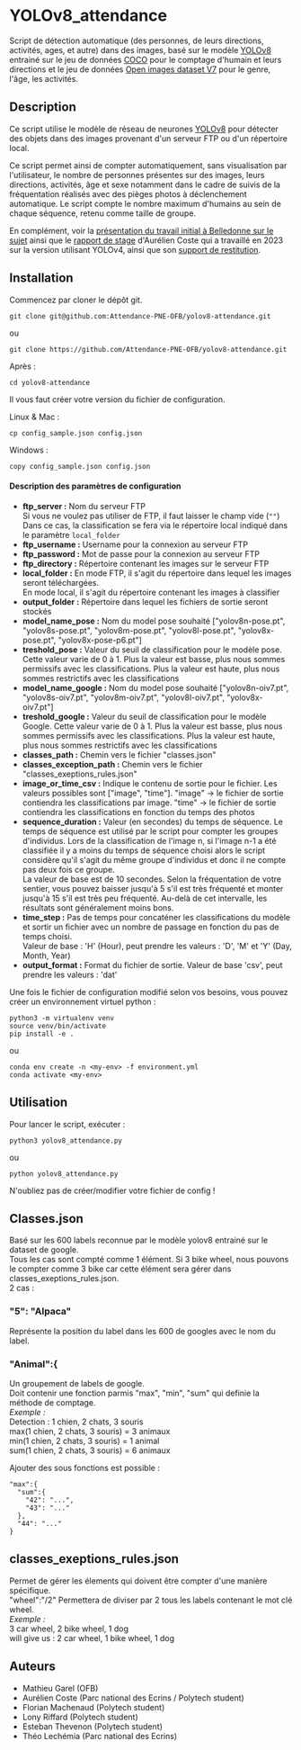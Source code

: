 # YOLOv8_attendance

Script de détection automatique (des personnes, de leurs directions, activités, ages, et autre) dans des images, basé sur le modèle [YOLOv8](https://docs.ultralytics.com/fr/models/yolov8/) entrainé sur le jeu de données [COCO](https://cocodataset.org/#home) pour le comptage d'humain et leurs directions et le jeu de données [Open images dataset V7](https://storage.googleapis.com/openimages/web/index.html) pour le genre, l'âge, les activités.

## Description

Ce script utilise le modèle de réseau de neurones [YOLOv8](https://docs.ultralytics.com/fr/models/yolov8/) pour détecter des objets dans des images provenant d'un serveur FTP ou d'un répertoire local.

Ce script permet ainsi de compter automatiquement, sans visualisation par l'utilisateur, le nombre de personnes présentes sur des images, leurs directions, activités, âge et sexe notamment dans le cadre de suivis de la fréquentation réalisés avec des pièges photos à déclenchement automatique. Le script compte le nombre maximum d'humains au sein de chaque séquence, retenu comme taille de groupe.

En complément, voir la [présentation du travail initial à Belledonne sur le sujet](https://hal.science/hal-04315119v1) ainsi que le [rapport de stage](https://data.ecrins-parcnational.fr/documents/stages/2023-09-rapport-stage-Aurelien-Coste-photos-IA-frequentation.pdf) d'Aurélien Coste qui a travaillé en 2023 sur la version utilisant YOLOv4, ainsi que son [support de restitution](https://data.ecrins-parcnational.fr/documents/stages/2023-09-restitution-stage-Aurelien-Coste-photos-IA-frequentation.pdf).

## Installation

Commencez par cloner le dépôt git.

```
git clone git@github.com:Attendance-PNE-OFB/yolov8-attendance.git
```
ou
```
git clone https://github.com/Attendance-PNE-OFB/yolov8-attendance.git
```
Après : 
```
cd yolov8-attendance
```

Il vous faut créer votre version du fichier de configuration.

Linux & Mac :
```
cp config_sample.json config.json
```
Windows :
```
copy config_sample.json config.json
```

#### Description des paramètres de configuration

- **ftp_server :** Nom du serveur FTP  
  Si vous ne voulez pas utiliser de FTP, il faut laisser le champ vide (`""`) 
  Dans ce cas, la classification se fera via le répertoire local indiqué dans le paramètre `local_folder`  
- **ftp_username :** Username pour la connexion au serveur FTP  
- **ftp_password :** Mot de passe pour la connexion au serveur FTP  
- **ftp_directory :** Répertoire contenant les images sur le serveur FTP  
- **local_folder :** En mode FTP, il s'agit du répertoire dans lequel les images seront téléchargées.   
  En mode local, il s'agit du répertoire contenant les images à classifier  
- **output_folder :** Répertoire dans lequel les fichiers de sortie seront stockés
- **model_name_pose :** Nom du model pose souhaité ["yolov8n-pose.pt", "yolov8s-pose.pt", "yolov8m-pose.pt", "yolov8l-pose.pt", "yolov8x-pose.pt", "yolov8x-pose-p6.pt"]
- **treshold_pose :** Valeur du seuil de classification pour le modèle pose. Cette valeur varie de 0 à 1. Plus la valeur est basse, plus nous sommes permissifs avec les classifications. Plus la valeur est haute, plus nous sommes restrictifs avec les classifications  
- **model_name_google :** Nom du model pose souhaité ["yolov8n-oiv7.pt", "yolov8s-oiv7.pt", "yolov8m-oiv7.pt", "yolov8l-oiv7.pt", "yolov8x-oiv7.pt"]
- **treshold_google :** Valeur du seuil de classification pour le modèle Google. Cette valeur varie de 0 à 1. Plus la valeur est basse, plus nous sommes permissifs avec les classifications. Plus la valeur est haute, plus nous sommes restrictifs avec les classifications
- **classes_path :** Chemin vers le fichier "classes.json"
- **classes_exception_path :** Chemin vers le fichier "classes_exeptions_rules.json"
- **image_or_time_csv :** Indique le contenu de sortie pour le fichier. Les valeurs possibles sont ["image", "time"]. "image" -> le fichier de sortie contiendra les classifications par image. "time" -> le fichier de sortie contiendra les classifications en fonction du temps des photos  
- **sequence_duration :** Valeur (en secondes) du temps de séquence. Le temps de séquence est utilisé par le script pour compter les groupes d'individus. Lors de la classification de l'image n, si l'image n-1 a été classifiée il y a moins du temps de séquence choisi alors le script considère qu'il s'agit du même groupe d'individus et donc il ne compte pas deux fois ce groupe.  
  La valeur de base est de 10 secondes. Selon la fréquentation de votre sentier, vous pouvez baisser jusqu'à 5 s'il est très fréquenté et monter jusqu'à 15 s'il est très peu fréquenté. Au-delà de cet intervalle, les résultats sont généralement moins bons.  
- **time_step :** Pas de temps pour concaténer les classifications du modèle et sortir un fichier avec un nombre de passage en fonction du pas de temps choisi.  
  Valeur de base : 'H' (Hour), peut prendre les valeurs : 'D', 'M' et 'Y'  (Day, Month, Year)  
- **output_format :** Format du fichier de sortie. 
  Valeur de base 'csv', peut prendre les valeurs : 'dat'  

Une fois le fichier de configuration modifié selon vos besoins, vous pouvez créer un environnement virtuel python :

```
python3 -m virtualenv venv
source venv/bin/activate
pip install -e .
```
ou
```
conda env create -n <my-env> -f environment.yml
conda activate <my-env>
```

## Utilisation

Pour lancer le script, exécuter :

```
python3 yolov8_attendance.py
```
ou
```
python yolov8_attendance.py
```

N'oubliez pas de créer/modifier votre fichier de config !

## Classes.json
Basé sur les 600 labels reconnue par le modèle yolov8 entrainé sur le dataset de google.  
Tous les cas sont compté comme 1 élément. Si 3 bike wheel, nous pouvons le compter comme 3 bike car cette élément sera gérer dans classes_exeptions_rules.json.  
2 cas :  
### "5": "Alpaca" 
Représente la position du label dans les 600 de googles avec le nom du label.  
### "Animal":{ 
Un groupement de labels de google.  
Doit contenir une fonction parmis "max", "min", "sum" qui definie la méthode de comptage.  
_Exemple :_  
Detection : 1 chien, 2 chats, 3 souris  
max(1 chien, 2 chats, 3 souris) = 3 animaux  
min(1 chien, 2 chats, 3 souris) = 1 animal  
sum(1 chien, 2 chats, 3 souris) = 6 animaux  

Ajouter des sous fonctions est possible : 
```
"max":{
  "sum":{
    "42": "...",
    "43": "..."
  },
  "44": "..."
}
```

## classes_exeptions_rules.json
Permet de gérer les élements qui doivent être compter d'une manière spécifique.  
"wheel":"/2" Permettera de diviser par 2 tous les labels contenant le mot clé wheel.  
_Exemple :_  
3 car wheel, 2 bike wheel, 1 dog  
will give us : 2 car wheel, 1 bike wheel, 1 dog  

## Auteurs

* Mathieu Garel (OFB)
* Aurélien Coste (Parc national des Ecrins /  Polytech student)
* Florian Machenaud (Polytech student)
* Lony Riffard (Polytech student)
* Esteban Thevenon (Polytech student)
* Théo Lechémia (Parc national des Ecrins)
